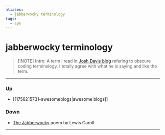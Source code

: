 ```yaml
---
aliases:
  - jabberwocky terminology
tags:
  - spm
---
```

# jabberwocky terminology
> [!NOTE] Intro: 
> A term i read in [Josh Davis blog](https://joshldavis.com/2018/03/25/splootysplotty-open-source-alternative-to-jabberwocky/#lets-have-a-talk-open-source) refering to obscure coding terminology. I totally agree with what he is saying and like the term. 

***
### Up
- [[1756215731-awesomeblogs|awesome blogs]]
### Down
- [The Jabberwocky](https://www.poetryfoundation.org/poems/42916/jabberwocky) poem by Lewis Caroll
***
